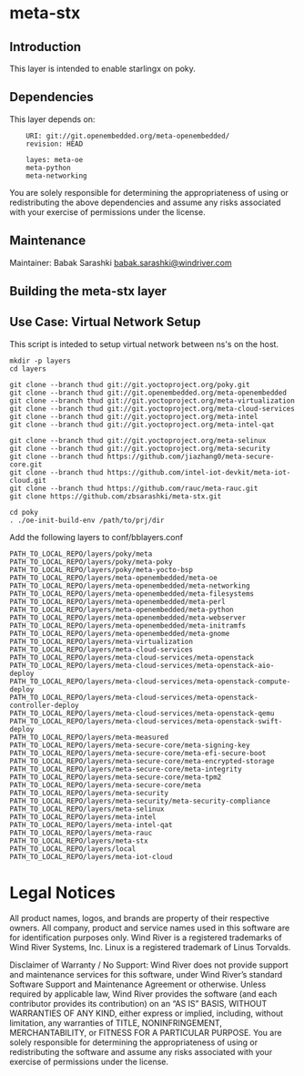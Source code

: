 meta-stx
=========

Introduction
------------------------

This layer  is intended to enable starlingx on poky. 


Dependencies
-------------------------

This layer depends on:

```
	URI: git://git.openembedded.org/meta-openembedded/
	revision: HEAD

	layes: meta-oe
	meta-python
	meta-networking
```
You are solely responsible for determining the appropriateness of using or redistributing the above dependencies and assume any risks associated with your exercise of permissions under the license.

Maintenance
-------------------------

Maintainer:
        Babak Sarashki  <babak.sarashki@windriver.com>


Building the meta-stx layer
---------------------------


Use Case: Virtual Network Setup
-------------------------------

This script is inteded to setup virtual network between ns's on the host.

```
mkdir -p layers
cd layers

git clone --branch thud git://git.yoctoproject.org/poky.git
git clone --branch thud git://git.openembedded.org/meta-openembedded
git clone --branch thud git://git.yoctoproject.org/meta-virtualization
git clone --branch thud git://git.yoctoproject.org/meta-cloud-services
git clone --branch thud git://git.yoctoproject.org/meta-intel
git clone --branch thud git://git.yoctoproject.org/meta-intel-qat

git clone --branch thud git://git.yoctoproject.org/meta-selinux
git clone --branch thud git://git.yoctoproject.org/meta-security
git clone --branch thud https://github.com/jiazhang0/meta-secure-core.git
git clone --branch thud https://github.com/intel-iot-devkit/meta-iot-cloud.git
git clone --branch thud https://github.com/rauc/meta-rauc.git
git clone https://github.com/zbsarashki/meta-stx.git

cd poky
. ./oe-init-build-env /path/to/prj/dir

```
Add the following layers to conf/bblayers.conf
```
PATH_TO_LOCAL_REPO/layers/poky/meta
PATH_TO_LOCAL_REPO/layers/poky/meta-poky
PATH_TO_LOCAL_REPO/layers/poky/meta-yocto-bsp
PATH_TO_LOCAL_REPO/layers/meta-openembedded/meta-oe
PATH_TO_LOCAL_REPO/layers/meta-openembedded/meta-networking
PATH_TO_LOCAL_REPO/layers/meta-openembedded/meta-filesystems
PATH_TO_LOCAL_REPO/layers/meta-openembedded/meta-perl
PATH_TO_LOCAL_REPO/layers/meta-openembedded/meta-python
PATH_TO_LOCAL_REPO/layers/meta-openembedded/meta-webserver
PATH_TO_LOCAL_REPO/layers/meta-openembedded/meta-initramfs
PATH_TO_LOCAL_REPO/layers/meta-openembedded/meta-gnome
PATH_TO_LOCAL_REPO/layers/meta-virtualization
PATH_TO_LOCAL_REPO/layers/meta-cloud-services
PATH_TO_LOCAL_REPO/layers/meta-cloud-services/meta-openstack
PATH_TO_LOCAL_REPO/layers/meta-cloud-services/meta-openstack-aio-deploy
PATH_TO_LOCAL_REPO/layers/meta-cloud-services/meta-openstack-compute-deploy
PATH_TO_LOCAL_REPO/layers/meta-cloud-services/meta-openstack-controller-deploy
PATH_TO_LOCAL_REPO/layers/meta-cloud-services/meta-openstack-qemu
PATH_TO_LOCAL_REPO/layers/meta-cloud-services/meta-openstack-swift-deploy
PATH_TO_LOCAL_REPO/layers/meta-measured
PATH_TO_LOCAL_REPO/layers/meta-secure-core/meta-signing-key
PATH_TO_LOCAL_REPO/layers/meta-secure-core/meta-efi-secure-boot
PATH_TO_LOCAL_REPO/layers/meta-secure-core/meta-encrypted-storage
PATH_TO_LOCAL_REPO/layers/meta-secure-core/meta-integrity
PATH_TO_LOCAL_REPO/layers/meta-secure-core/meta-tpm2
PATH_TO_LOCAL_REPO/layers/meta-secure-core/meta
PATH_TO_LOCAL_REPO/layers/meta-security
PATH_TO_LOCAL_REPO/layers/meta-security/meta-security-compliance
PATH_TO_LOCAL_REPO/layers/meta-selinux
PATH_TO_LOCAL_REPO/layers/meta-intel
PATH_TO_LOCAL_REPO/layers/meta-intel-qat
PATH_TO_LOCAL_REPO/layers/meta-rauc
PATH_TO_LOCAL_REPO/layers/meta-stx
PATH_TO_LOCAL_REPO/layers/local
PATH_TO_LOCAL_REPO/layers/meta-iot-cloud
```

# Legal Notices

All product names, logos, and brands are property of their respective owners. All company, product and service names used in this software are for identification purposes only. Wind River is a registered trademarks of Wind River Systems, Inc. Linux is a registered trademark of Linus Torvalds.

Disclaimer of Warranty / No Support: Wind River does not provide support and maintenance services for this software, under Wind River’s standard Software Support and Maintenance Agreement or otherwise. Unless required by applicable law, Wind River provides the software (and each contributor provides its contribution) on an “AS IS” BASIS, WITHOUT WARRANTIES OF ANY KIND, either express or implied, including, without limitation, any warranties of TITLE, NONINFRINGEMENT, MERCHANTABILITY, or FITNESS FOR A PARTICULAR PURPOSE. You are solely responsible for determining the appropriateness of using or redistributing the software and assume any risks associated with your exercise of permissions under the license.
